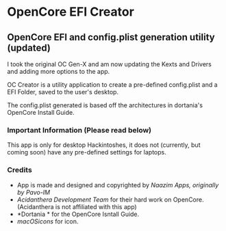 # OpenCore EFI Creator
## OpenCore EFI and config.plist generation utility (updated)

I took the original OC Gen-X and am now updating the Kexts and Drivers and adding more options to the app.

OC Creator is a utility application to create a pre-defined config.plist and a EFI Folder, saved to the user's desktop.

The config.plist generated is based off the architectures in dortania's OpenCore Install Guide.

### Important Information (Please read below)
This app is only for desktop Hackintoshes, it does not (currently, but coming soon) have any pre-defined settings for laptops.

### Credits
* App is made and designed and copyrighted by *Naazim Apps, originally by Pavo-IM*
* *Acidanthera Development Team* for their hard work on OpenCore. (Acidanthera is not affiliated with this app)
* *Dortania * for the OpenCore Isntall Guide.
* *macOSicons* for icon.


